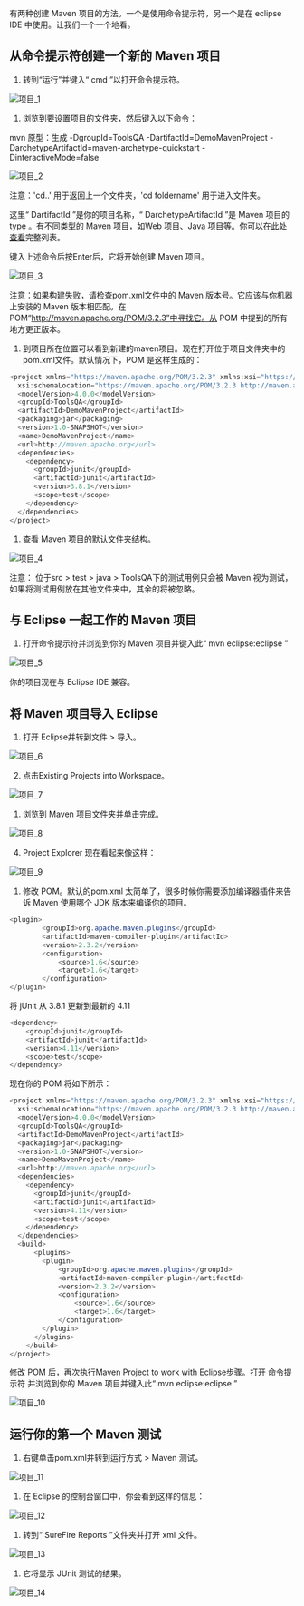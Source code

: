 有两种创建 Maven 项目的方法。一个是使用命令提示符，另一个是在 eclipse IDE 中使用。让我们一个一个地看。

## 从命令提示符创建一个新的 Maven 项目

1.  转到“运行”并键入“ cmd ”以打开命令提示符。

![项目_1](https://www.toolsqa.com/gallery/Maven/1.Project_1.png)

1.  浏览到要设置项目的文件夹，然后键入以下命令：

mvn 原型：生成 -DgroupId=ToolsQA -DartifactId=DemoMavenProject -DarchetypeArtifactId=maven-archetype-quickstart -DinteractiveMode=false

![项目_2](https://www.toolsqa.com/gallery/Maven/2.Project_2.png)

注意：'cd..' 用于返回上一个文件夹，'cd foldername' 用于进入文件夹。

这里“ DartifactId ”是你的项目名称，“ DarchetypeArtifactId ”是 Maven 项目的 type 。有不同类型的 Maven 项目，如Web 项目、Java 项目等。你可以在[此处查看](https://maven.apache.org/guides/introduction/introduction-to-archetypes.html)完整列表。

键入上述命令后按Enter后，它将开始创建 Maven 项目。

![项目_3](https://www.toolsqa.com/gallery/Maven/3.Project_3.png)

注意：如果构建失败，请检查pom.xml文件中的 Maven 版本号。它应该与你机器上安装的 Maven 版本相匹配。在 POM“http://maven.apache.org/POM/3.2.3”中寻找它。从 POM 中提到的所有地方更正版本。

1.  到项目所在位置可以看到新建的maven项目。现在打开位于项目文件夹中的pom.xml文件。默认情况下，POM 是这样生成的：

```java
<project xmlns="https://maven.apache.org/POM/3.2.3" xmlns:xsi="https://www.w3.org/2001/XMLSchema-instance"
  xsi:schemaLocation="https://maven.apache.org/POM/3.2.3 http://maven.apache.org/maven-v3_2_3.xsd">
  <modelVersion>4.0.0</modelVersion>
  <groupId>ToolsQA</groupId>
  <artifactId>DemoMavenProject</artifactId>
  <packaging>jar</packaging>
  <version>1.0-SNAPSHOT</version>
  <name>DemoMavenProject</name>
  <url>http://maven.apache.org</url>
  <dependencies>
    <dependency>
      <groupId>junit</groupId>
      <artifactId>junit</artifactId>
      <version>3.8.1</version>
      <scope>test</scope>
    </dependency>
  </dependencies>
</project>
```

1.  查看 Maven 项目的默认文件夹结构。

![项目_4](https://www.toolsqa.com/gallery/Maven/4.Project_4.png)

注意： 位于src > test > java > ToolsQA下的测试用例只会被 Maven 视为测试，如果将测试用例放在其他文件夹中，其余的将被忽略。

## 与 Eclipse 一起工作的 Maven 项目

1.  打开命令提示符并浏览到你的 Maven 项目并键入此“ mvn eclipse:eclipse ”

![项目_5](https://www.toolsqa.com/gallery/Maven/5.Project_5.png)

你的项目现在与 Eclipse IDE 兼容。

## 将 Maven 项目导入 Eclipse

1.  打开 Eclipse并转到文件 > 导入。

![项目_6](https://www.toolsqa.com/gallery/Maven/6.Project_6.png)

2) 点击Existing Projects into Workspace。

![项目_7](https://www.toolsqa.com/gallery/Maven/7.Project_7.png)

1.  浏览到 Maven 项目文件夹并单击完成。

![项目_8](https://www.toolsqa.com/gallery/Maven/8.Project_8.png)

4) Project Explorer 现在看起来像这样：

![项目_9](https://www.toolsqa.com/gallery/Maven/9.Project_9.png)

1.  修改 POM。默认的pom.xml 太简单了，很多时候你需要添加编译器插件来告诉 Maven 使用哪个 JDK 版本来编译你的项目。

```java
<plugin>
		<groupId>org.apache.maven.plugins</groupId>
		<artifactId>maven-compiler-plugin</artifactId>
		<version>2.3.2</version>
		<configuration>
			<source>1.6</source>
			<target>1.6</target>
		</configuration>
</plugin>
```

将 jUnit 从 3.8.1 更新到最新的 4.11

```java
<dependency>
	<groupId>junit</groupId>
	<artifactId>junit</artifactId>
	<version>4.11</version>
	<scope>test</scope>
</dependency>
```

现在你的 POM 将如下所示：

```java
<project xmlns="https://maven.apache.org/POM/3.2.3" xmlns:xsi="https://www.w3.org/2001/XMLSchema-instance"
  xsi:schemaLocation="https://maven.apache.org/POM/3.2.3 http://maven.apache.org/maven-v3_2_3.xsd">
  <modelVersion>4.0.0</modelVersion>
  <groupId>ToolsQA</groupId>
  <artifactId>DemoMavenProject</artifactId>
  <packaging>jar</packaging>
  <version>1.0-SNAPSHOT</version>
  <name>DemoMavenProject</name>
  <url>http://maven.apache.org</url>
  <dependencies>
    <dependency>
      <groupId>junit</groupId>
      <artifactId>junit</artifactId>
      <version>4.11</version>
      <scope>test</scope>
    </dependency>
  </dependencies>
  <build>
	  <plugins>
		<plugin>
			<groupId>org.apache.maven.plugins</groupId>
			<artifactId>maven-compiler-plugin</artifactId>
			<version>2.3.2</version>
			<configuration>
				<source>1.6</source>
				<target>1.6</target>
			</configuration>
		</plugin>
	  </plugins>
	</build>
</project>
```

修改 POM 后，再次执行Maven Project to work with Eclipse步骤。打开 命令提示符 并浏览到你的 Maven 项目并键入此“ mvn eclipse:eclipse ”

![项目_10](https://www.toolsqa.com/gallery/Maven/10.Project_10.png)

## 运行你的第一个 Maven 测试

1.  右键单击pom.xml并转到运行方式 > Maven 测试。

![项目_11](https://www.toolsqa.com/gallery/Maven/11.Project_11.png)

1.  在 Eclipse 的控制台窗口中，你会看到这样的信息：

![项目_12](https://www.toolsqa.com/gallery/Maven/12.Project_12.png)

1.  转到“ SureFire Reports ”文件夹并打开 xml 文件。

![项目_13](https://www.toolsqa.com/gallery/Maven/13.Project_13.png)

1.  它将显示 JUnit 测试的结果。

![项目_14](https://www.toolsqa.com/gallery/Maven/14.Project_14.png)